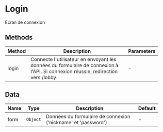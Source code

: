 # Login

Ecran de connexion

## Methods

<!-- @vuese:Login:methods:start -->
|Method|Description|Parameters|
|---|---|---|
|login|Connecte l'utilisateur en envoyant les données du formulaire de connexion à l'API. Si connexion réussie, redirection vers /lobby.|-|

<!-- @vuese:Login:methods:end -->


## Data

<!-- @vuese:Login:data:start -->
|Name|Type|Description|Default|
|---|---|---|---|
|form|`Object`|Données du formulaire de connexion ('nickname' et 'password')|-|

<!-- @vuese:Login:data:end -->


